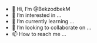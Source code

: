 - 👋 Hi, I’m @BekzodbekM
- 👀 I’m interested in ...
- 🌱 I’m currently learning ...
- 💞️ I’m looking to collaborate on ...
- 📫 How to reach me ...

<!---
BekzodbekM/BekzodbekM is a ✨ special ✨ repository because its `README.md` (this file) appears on your GitHub profile.
You can click the Preview link to take a look at your changes.
--->
